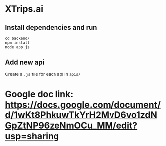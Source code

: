 # XTrips.ai


## Install dependencies and run

```shell
cd backend/
npm install
node app.js
```

## Add new api
Create a `.js` file for each api in `apis/`

# Google doc link: https://docs.google.com/document/d/1wKt8PhkuwTkYrH2MvD6vo1zdNGpZtNP96zeNmOCu_MM/edit?usp=sharing

